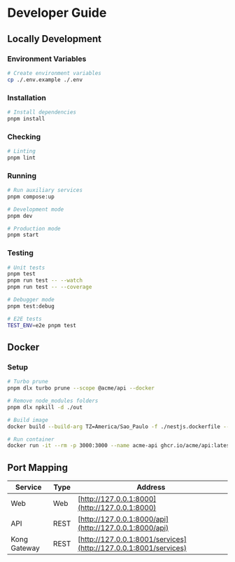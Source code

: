 # Developer Guide

## Locally Development

### Environment Variables

```sh
# Create environment variables
cp ./.env.example ./.env
```

### Installation

```sh
# Install dependencies
pnpm install
```

### Checking

```sh
# Linting
pnpm lint
```

### Running

```bash
# Run auxiliary services
pnpm compose:up

# Development mode
pnpm dev

# Production mode
pnpm start
```

### Testing

```bash
# Unit tests
pnpm test
pnpm run test -- --watch
pnpm run test -- --coverage

# Debugger mode
pnpm test:debug

# E2E tests
TEST_ENV=e2e pnpm test
```

## Docker

### Setup

```sh
# Turbo prune
pnpm dlx turbo prune --scope @acme/api --docker

# Remove node_modules folders
pnpm dlx npkill -d ./out

# Build image
docker build --build-arg TZ=America/Sao_Paulo -f ./nestjs.dockerfile --tag ghcr.io/acme/api:latest ./

# Run container
docker run -it --rm -p 3000:3000 --name acme-api ghcr.io/acme/api:latest
```

## Port Mapping

| Service      | Type | Address                                                          |
| ------------ | ---- | ---------------------------------------------------------------- |
| Web          | Web  | [http://127.0.0.1:8000](http://127.0.0.1:8000)                   |
| API          | REST | [http://127.0.0.1:8000/api](http://127.0.0.1:8000/api)           |
| Kong Gateway | REST | [http://127.0.0.1:8001/services](http://127.0.0.1:8001/services) |
